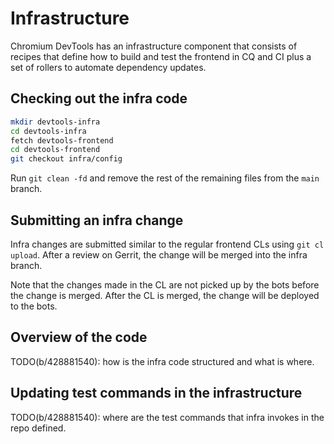 # Infrastructure

Chromium DevTools has an infrastructure component that consists of
recipes that define how to build and test the frontend in CQ and CI
plus a set of rollers to automate dependency updates.

## Checking out the infra code

```bash
mkdir devtools-infra
cd devtools-infra
fetch devtools-frontend
cd devtools-frontend
git checkout infra/config
```

Run `git clean -fd` and remove the rest of the remaining files from the `main`
branch.

## Submitting an infra change

Infra changes are submitted similar to the regular frontend CLs using `git cl
upload`. After a review on Gerrit, the change will be merged into the infra
branch.

Note that the changes made in the CL are not picked up by the bots before the
change is merged. After the CL is merged, the change will be deployed to the
bots.

## Overview of the code

TODO(b/428881540): how is the infra code structured and what is where.

## Updating test commands in the infrastructure

TODO(b/428881540): where are the test commands that infra invokes in the repo defined.

